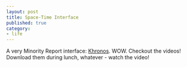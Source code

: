 ```yaml
---
layout: post
title: Space-Time Interface
published: true
category:
- life
---
```

A very Minority Report interface: [Khronos](http://www.k2.t.u-tokyo.ac.jp/members/alvaro/Khronos/Khronos_Projector.htm). WOW. Checkout the videos! Download them during lunch, whatever - watch the video!

